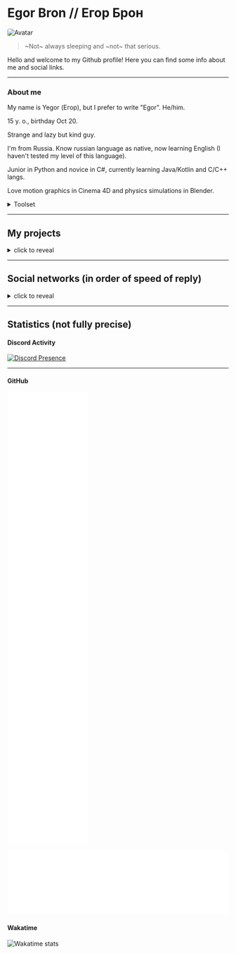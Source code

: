 # Egor Bron // Егор Брон
<img src="https://avatars.githubusercontent.com/u/71507444?s=64" style="border-radius: 4px;" alt="Avatar">

<!--[![ko-fi](https://ko-fi.com/img/githubbutton_sm.svg)](https://ko-fi.com/egorbron)-->

> ~Not~ always sleeping and ~not~ that serious.

Hello and welcome to my Github profile! Here you can find some info about me and social links. 
<hr>

### About me
My name is Yegor (Егор), but I prefer to write "Egor". He/him.

15 y. o., birthday Oct 20.

Strange and lazy but kind guy. 

I'm from Russia. Know russian language as native, now learning English (I haven't tested my level of this language)<!--, want to learn Interslavic and Japanese-->.

Junior in Python and novice in C#, currently learning Java/Kotlin and C/C++ langs.

Love motion graphics in Cinema 4D and physics simulations in Blender.

<details><summary>Toolset</summary>
 
 * 2D Design
   * Adobe Photoshop (CC 2015 and CC 2022)
   * Figma
 * 3D design
   * Cinema 4D r20-r21
   * Blender (2.8, 3.0)
   * Blockbench
 * Video-related
   * OBS Studio
   * Adobe Premiere Pro (CC 2022)
   * Adobe After Effects (CC 2022) (but ofcourse I use it not only for video editing)
 * Music/audio
   * Adobe Audition (CC 2014, CC 2022)
   * Audacity
   * MuseScore 3
   * FL Studio
   * Embers
 * Networking
   * PuTTY
   * Hamachi
   * BurpSuite Community
   * Postman
   * Fiddler Classic
 * Personalization
   * Rainmeter
   * Lively Wallpaper
   * KeyGo
   * Notifications Visualizer
   * PowerToys
 * Programming
   * Languages
     * Python (3.9.6, 2.7)
     * C# (7-10)
     * Java (8, 16, 17)
     * C++ (10, 21)
     * Lua (5.1)
     * Node.js
     * Web-related (HTML, CSS, JS)
   * Databases
     * MongoDB
     * PostgreSQL
     * SQLite
   * Editors & IDEs
     * Visual Studio IDE 2022 (17)
     * Visual Studio Code
     * Android Studio
     * IntelliJ IDEA
     * Notepad++
   * Game engines
     * Godot
     * Unity
   * Reverse engineering tools
     * dnSpyEx
     * ImHex
     * Cheat Engine
     * Resource Hacker
     * cpp2il
   * Mods APIs
     * Fabric (Minecraft)
     * BSPIA (Beat Saber and other Unity Mono-backend games)
     * Melon Loader (Unity)
</details>
<hr>

## My projects
<details><summary>click to reveal</summary>

> Here are all the projects that I work on or have worked on recently.
> If ✔ is after project name - this project is finished.

* Personal projects
  * 📄 [Some gists](https://gist.github.com/EgorBron)
  * 📦 [AutoJacksParty (private)](https://github.com/EgorBron/JacksPartyV2) - automated YouTube livestream for Jackbox Party Packs
  * 📩 [dumpall](https://github.com/EgorBron/dumpall) - Discord group dumper
  * 🔌 [SocketSaber](https://github.com/EgorBron/SocketSaber) - mod and library that allows you to open localhost TCP socket with lots of your current BS activity
  * 😺 [anekos](https://github.com/EgorBron/anekos)✔ - simple and shitty async Nekos.life API interactor 
  * 🚇 [How Long On Subway](https://github.com/EgorBron/HowLongOnSubway) - subway travel time calculator
  * 🖼 [BSDRP](https://github.com/EgorBron/BSDRP) - DRP (Discord Rich Presence) implementation for Beat Saber
  * 🎋 [GrasscutterCommandGenerator](https://github.com/EgorBron/GrasscutterCommandGenerator) - fork of [GrasscutterCommandGenerator](https://github.com/jie65535/GrasscutterCommandGenerator) with few new features and translations fixes
  * 🙀 [WHAT THE CAT?!](https://github.com/EgorBron/WHAT-THE-CAT)✔ - joke "virus" that spams with cat images (and not only cats)
  * 🎣 [Trapp](https://github.com/EgorBron/Trapp) - Android app what can help interact with "APIs that returns random images"
  * 💽 [EasyDriveIcon](https://github.com/EgorBron/EasyDriveIcon)✔ - util for change drive icon in Windows explorer

* "Notes"
  * ♿ [VMESC](https://github.com/EgorBron/VMESC)
  * 🌎 [Playground](https://github.com/EgorBron/my-github-playground)
  * 📸 [ae2gd](https://github.com/EgorBron/ae2gd)
  
* [Blusutils](https://github.com/Blusutils/) projets
  * 🥫 [DESrv](https://github.com/Blusutils/DESrv) - Dedicated Extendible Server for usage in different tasks
  * 🌄 [DESCEndLib](https://github.com/Blusutils/DESCEndLib) - multipurposal .NET library
  * 🔍 [DESrv Plugin Example](https://github.com/Blusutils/desrv-pdk-example) - example plugin for DESrv using PDK
  * ⚙ [Blusutils Python library](https://github.com/Blusutils/blusutilspy) - library with random functionality
  * 💧 Niquid (private) - yet another logic game
  * 🌐 [SimpleTranslate (private, but will open soon)](https://github.com/Blusutils/SimpleTranslate) - simple web CAT tool and translations hosting
  * 📝 [Art Prompt Challenge](https://github.com/Blusutils/ArtPromptChallenge) - artwork theme prompt generator for "creating whatever you want (if you want too much)"
  * 🔥 Elemheadz (private) - yet another platformer game
  * 🚪 [OAuth2 for ASP.NET](https://github.com/Blusutils/OAuth2-ASP.NET) - just Test ASP.NET project with OAuth2
  
* Blusutils [EEE Projects](https://github.com/Blusutils/projEEECTS)
  * ⏰ [alAAARM](https://github.com/Blusutils/alAAARM) - alarm clock!
  * ⏰ [alAAARM-WF](https://github.com/Blusutils/alAAARM-WF)✔ - alarm clock, but on WinForms!
  * 📹 [captuREEE (private)](https://github.com/Blusutils/captuREEE) - mocap?
</details>
<hr>

## Social networks (in order of speed of reply)
<details><summary>click to reveal</summary>

> **Warning** `FOR DISCORD`: please, don't send me a friend request, just join the server. And if you sended friend request, describe what are you want as completly as you can. **NO QUESTIONS ABOUT DISCORD BOTS**

[Discord (Егор Брон#3443)](https://discord.com/users/555638466365489172) or [Discord Server](https://discord.gg/bJkW8SSEeY)

[Telegram DM (@egorbronn)](https://t.me/egorbronn) or [channel (@egorbron_sleep, RU)](https://t.me/egorbron_sleep) 

[YouTube](https://www.youtube.com/channel/UCWd7FjRN4EM6D7tiJUv6lWg) 

[Steam](https://steamcommunity.com/id/EgorBronn/)

[DonationAlerts](https://www.donationalerts.com/c/egorbron)

[E-mail (egorbron@inbox.ru)](mailto:egorbron@inbox.ru)

[VK (@egorbronn)](https://vk.com/egorbronn) (inactive, may not reply) 

[osu!profile](https://osu.ppy.sh/users/15136301) (noreply)

[Itch](https://egorbron.itch.io/) (noreply)

[Ko-fi](https://ko-fi.com/egorbron) (noreply)

*More links will appear soon...*
</details>
<hr>

<!--<details><summary>cool guys</summary>
<br>

[@SashaKilin](https://github.com/SashaKilin)

[@NeverMindDev](https://github.com/NeverMindDev) 
</details>
<hr>-->

## Statistics (not fully precise)

#### Discord Activity

[![Discord Presence](https://lanyard.cnrad.dev/api/555638466365489172?idleMessage=Doing%20nothing)](https://discord.com/users/555638466365489172)
<hr>

#### GitHub
<!--
![Stats](https://github-readme-stats.vercel.app/api?username=EgorBron&show_icons=true&theme=tokyonight&bg_color=000000&title_color=ebebeb&text_color=cbcbcb)

![Top Langs](https://github-readme-stats.vercel.app/api/top-langs/?username=EgorBron&layout=compact&theme=codeSTACKr)-->

![Metrics](/github-metrics.svg)

![Metrics Blusutils](/github-metrics-blusutils.svg)
#### Wakatime

<img
  src="https://wakatime.com/share/@0d335b7c-5fc4-4716-9e58-4e0d11be214d/6a92ff98-cedd-43d0-a2d5-6f09fc76eaec.svg"
  alt="Wakatime stats"
  width=500
/>
